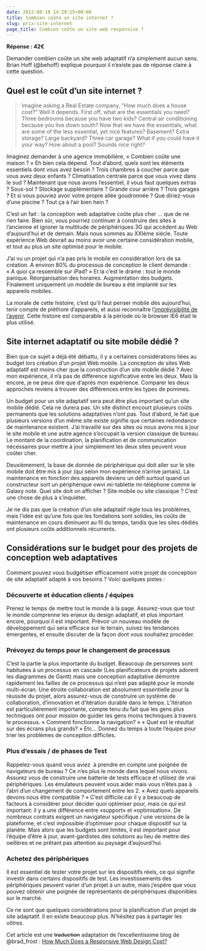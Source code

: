 ```yaml
---
date: 2012-08-10 14:29:25+00:00
title: Combien coûte un site internet ?
slug: prix-site-internet
page_title: Combien coûte un site web responsive ?
---
```


**Réponse : 42€**

Demander combien coûte un site web adaptatif n’a simplement aucun sens. Brian Hoff (@behoff) explique pourquoi il n’existe pas de réponse claire à cette question.

## Quel est le coût d’un site internet ?

> Imagine asking a Real Estate company, “How much does a house cost?” Well it depends. First off, what are the essentials you need? Three bedrooms because you have two kids? Central air conditioning because you live down south? Now that we have the essentials, what are some of the less essential, yet nice features? Basement? Extra storage? Large backyard? Three car garage? What if you could have it your way? How about a pool? Sounds nice right?

Imaginez demander à une agence immobilière, «&nbsp;Combien coûte une maison ?&nbsp;» Eh bien cela dépend. Tout d’abord, quels sont les éléments essentiels dont vous avez besoin ? Trois chambres à coucher parce que vous avez deux enfants ? Climatisation centrale parce que vous vivez dans le sud ? Maintenant que nous avons l’essentiel, il vous faut quelques extras ? Sous-sol ? Stockage supplémentaire ? Grande cour arrière ? Trois garages ? Et si vous pouviez avoir votre propre allée goudronnée ? Que diriez-vous d’une piscine ? Tout ça à l’air bien hein ?

C’est un fait : la conception web adaptative coûte plus cher … que de ne rien faire.
 Bien sûr, vous pourriez continuer à construire des sites à l’ancienne et ignorer la multitude de périphériques 3G qui accèdent au Web d’aujourd’hui et de demain. Mais nous sommes au XXIème siècle. Toute expérience Web devrait au moins avoir une certaine considération mobile, et tout au plus un site optimisé pour le mobile.

J’ai vu un projet qui n’a pas pris le mobile en considération lors de sa création. A environ 80% du processus de conception le client demande :
 «&nbsp;A quoi ça ressemble sur iPad?&nbsp;»
 Et la c’est le drame : tout le monde panique. Réorganisation des horaires. Augmentation des budgets.
 Finalement uniquement un modèle de bureau a été implanté sur les appareils mobiles.

La morale de cette histoire, c’est qu’il faut penser mobile dès aujourd’hui, tenir compte de pléthore d’appareils, et aussi reconnaître l[‘imprévisibilité de l’avenir](http://futurefriend.ly/thinking.html "I am a future friend"). Cette histoire est comparable à la période où le browser IE6 était le plus utilisé.

## Site internet adaptatif ou site mobile dédié ?

Bien que ce sujet a déjà été débattu, il y a certaines considérations liées au budget lors création d’un projet Web mobile. La conception de sites Web adaptatif est moins cher que la construction d’un site mobile dédié ? Avec mon expérience, il n’a pas de différence significative entre les deux. Mais là encore, je ne peux dire que d’après mon expérience. Comparer les deux approches reviens à trouver des différences entre les types de pommes.

Un budget pour un site adaptatif sera peut être plus important qu’un site mobile dédié. Cela ne durera pas. Un site distinct encourt plusieurs coûts permanents que les solutions adaptatives n’ont pas.
 Tout d’abord, le fait que plusieurs versions d’un même site existe signifie que certaines redondance de maintenance existent. J’ai travaillé sur des sites où nous avons mis à jour le site mobile et une autre agence s’occupait la version classique de bureau. Le montant de la coordination, la planification et de communication nécessaires pour mettre à jour simplement les deux sites peuvent vous coûter cher.

Deuxièmement, la base de donnée de périphérique qui doit aller sur le site mobile doit être mis à jour (qui selon mon expérience n’arrive jamais). La maintenance en fonction des appareils deviens un défi surtout quand un constructeur sort un périphérique owvi mi-tablette mi-téléphone comme le Galaxy note. Quel site doit on afficher ? Site mobile ou site classique ? C’est une chose de plus à s’inquiéter.

Je ne dis pas que la création d’un site adaptatif règle tous les problèmes, mais l’idée est qu’une fois que les fondations sont solides, les coûts de maintenance en cours diminuent au fil du temps, tandis que les sites dédiés ont plusieurs coûts additionnels récurrents.

## Considérations sur le budget pour des projets de conception web adaptatives

Comment pouvez vous budgétiser efficacement votre projet de conception de site adaptatif adapté à vos besoins ?
 Voici quelques pistes :

### Découverte et éducation clients / équipes

Prenez le temps de mettre tout le monde à la page.
 Assurez-vous que tout le monde comprenne les enjeux du design adaptatif, et plus important encore, pourquoi il est important. Prévoir un nouveau modèle de développement qui sera efficace sur le terrain, suivez les tendances émergentes, et ensuite discuter de la façon dont vous souhaitez procéder.

### Prévoyez du temps pour le changement de processus

C’est la partie la plus importante du budget. Beaucoup de personnes sont habituées à un processus en cascade (Les planificateurs de projets adorent les diagrammes de Gantt)&nbsp;mais une conception adaptative démontre rapidement les failles de ce processus qui n’est pas adapté pour le monde multi-écran. Une étroite collaboration est absolument essentielle pour la réussite du projet, alors assurez-vous de construire un système de collaboration, d’innovation et d’itération durable dans le temps. L’itération est particulièrement importante, compte tenu du fait que les gens plus techniques ont pour mission de guider les gens moins techniques à travers le processus.
 «&nbsp;Comment fonctionne la navigation?&nbsp;»
 «&nbsp;Quel est le résultat sur des écrans plus grands?&nbsp;» Etc…
 Donnez du temps à toute l’équipe pour trier les problèmes de conception difficiles.

### Plus d’essais / de phases de Test

Rappelez-vous quand vous aviez&nbsp; à prendre en compte une poignée de navigateurs de bureau ? Ce n’es plus le monde dans lequel nous vivons. Assurez vous de construire une batterie de tests efficace et utilisez de vrai périphériques. Les émulateurs peuvent vous aider mais vous n’êtes pas à l’abri d’un changement de comportement entre les 2.
 «&nbsp;Avez quels appareils devons nous être compatible ?&nbsp;» C’est difficile car il y a beaucoup de facteurs à considérer pour décider quoi optimiser pour, mais ce qui est important: il y a une différence entre «support» et «optimisation».
 De nombreux contrats exigent un navigateur spécifique / une versions de la plateforme, et c’est impossible d’optimiser pour chaque dispositif sur la planète.
 Mais alors que les budgets sont limités, il est important pour l’équipe d’être à jour, avant-gardistes des solutions au lieu de mettre des oeillères et ne prêtant pas attention au paysage d’aujourd’hui.

### Achetez des périphériques

Il est essentiel de tester votre projet sur les dispositifs réels, ce qui signifie investir dans certains dispositifs de test. Les investissements des périphériques peuvent varier d’un projet à un autre, mais j’espère que vous pouvez obtenir une poignée de représentants de périphériques disponibles sur le marché.

Ce ne sont que quelques considérations pour la planification d’un projet de site adaptatif. Il en existe beaucoup plus. N’hésitez pas à partager les vôtres.

Cet article est une <del>traduction</del> adaptation de l’excellentissime blog de @brad_frost : [How Much Does a Responsive Web Design Cost?](http://bradfrostweb.com/blog/web/how-much-does-a-responsive-web-design-cost/)

